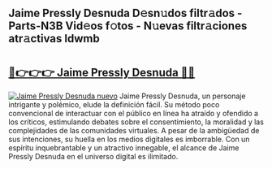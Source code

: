 ## Jaime Pressly Desnuda D𝚎sn𝚞dos filtr𝚊dos - Parts-N3B Vid𝚎os f𝚘tos - N𝚞evas filtr𝚊ciones atr𝚊ctivas ldwmb

# <h2><a href="http://mb72fqk.tromn.icu/?c=Jaime+Pressly+Desnuda">🔗👉👉👉 Jaime Pressly Desnuda 🔗🔗</a></h2>

[![Jaime Pressly Desnuda nuevo](https://i.imgur.com/pEAQMta.gif)](http://mb72fqk.tromn.icu/?c=Jaime+Pressly+Desnuda)
Jaime Pressly Desnuda, un personaje intrigante y polémico, elude la definición fácil. Su método poco convencional de interactuar con el público en línea ha atraído y ofendido a los críticos, estimulando debates sobre el consentimiento, la moralidad y las complejidades de las comunidades virtuales. A pesar de la ambigüedad de sus intenciones, su huella en los medios digitales es imborrable. Con un espíritu inquebrantable y un atractivo innegable, el alcance de Jaime Pressly Desnuda en el universo digital es ilimitado.
